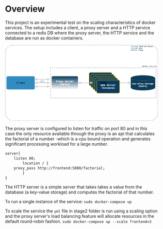 # Overview

This project is an experimental test on the scaling characteristics of
docker services. The setup includes a client, a proxy server and a
HTTP service connected to a redis DB where the proxy server, the HTTP
service and the database are run as  docker containers.

![Design Overview](./load_balancer.png)

The proxy server is configured to listen for traffic on port 80 and in
this case the only resource available through the proxy is an api that
calculates the factorial of a number -which is a cpu bound operation
and generates significant processing workload for a large number. 


```
server{
	listen 80;
        location / {
	proxy_pass http://frontend:5000/factorial;
        }
}
```

The HTTP server is a simple server that takes takes a value from the
database (a key-value storage) and computes the factorial of that
number.

To run a single instance of the service:
`sudo docker-compose up`

To scale the service the `yml` file in stage2 folder is run using a
scaling option and the proxy server's load balancing feature will
allocate resources in the default round-robin fashion.
`sudo docker-compose up --scale frontend=3`